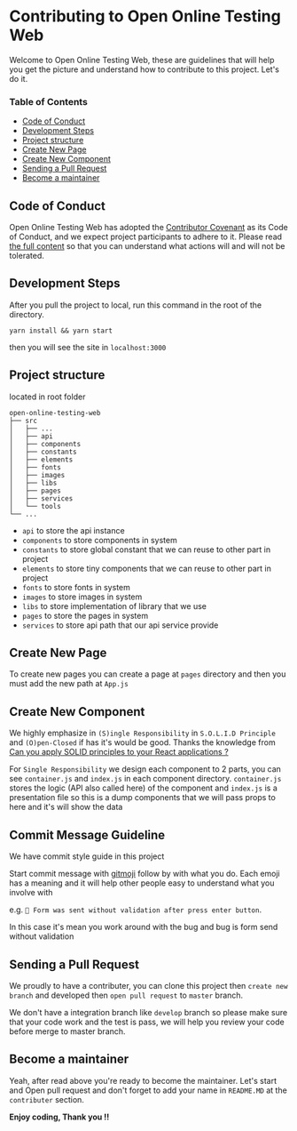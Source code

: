 # Contributing to Open Online Testing Web

Welcome to Open Online Testing Web, these are guidelines that will help you get the picture and understand how to contribute to this project. Let's do it.

### Table of Contents

- [Code of Conduct](#code-of-conduct)
- [Development Steps](#development-steps)
- [Project structure](#project-structure)
- [Create New Page](#create-new-page)
- [Create New Component](#create-new-component)
- [Sending a Pull Request](#sending-a-pull-request)
- [Become a maintainer](#become-a-maintainer)

## Code of Conduct

Open Online Testing Web has adopted the [Contributor Covenant](https://www.contributor-covenant.org/) as its Code of Conduct, and we expect project participants to adhere to it.
Please read [the full content](/CODE_OF_CONDUCT.md) so that you can understand what actions will and will not be tolerated.

## Development Steps

After you pull the project to local, run this command in the root of the directory.

```
yarn install && yarn start
```

then you will see the site in `localhost:3000`

## Project structure

located in root folder

```
open-online-testing-web
├── src
│   ├── ...
│   ├── api
│   ├── components
│   ├── constants
│   ├── elements
│   ├── fonts
│   ├── images
│   ├── libs
│   ├── pages
│   ├── services
│   └── tools
└── ...
```

- `api` to store the api instance
- `components` to store components in system
- `constants` to store global constant that we can reuse to other part in project
- `elements` to store tiny components that we can reuse to other part in project
- `fonts` to store fonts in system
- `images` to store images in system
- `libs` to store implementation of library that we use
- `pages` to store the pages in system
- `services` to store api path that our api service provide

## Create New Page

To create new pages you can create a page at `pages` directory and then you must add the new path at `App.js`

## Create New Component

We highly emphasize in `(S)ingle Responsibility` in `S.O.L.I.D Principle` and `(O)pen-Closed` if has it's would be good. Thanks the knowledge from [Can you apply SOLID principles to your React applications ?](https://dev.to/shadid12/can-you-apply-solid-principles-to-your-react-applications-46il)

For `Single Responsibility` we design each component to 2 parts, you can see `container.js` and `index.js` in each component directory. `container.js` stores the logic (API also called here) of the component and `index.js` is a presentation file so this is a dump components that we will pass props to here and it's will show the data

## Commit Message Guideline

We have commit style guide in this project

Start commit message with [gitmoji](https://gitmoji.carloscuesta.me/) follow by with what you do. Each emoji has a meaning and it will help other people easy to understand what you involve with

e.g. `🐛 Form was sent without validation after press enter button`.

In this case it's mean you work around with the bug and bug is form send without validation

## Sending a Pull Request

We proudly to have a contributer, you can clone this project then `create new branch` and developed then `open pull request` to `master` branch.

We don't have a integration branch like `develop` branch so please make sure that your code work and the test is pass, we will help you review your code before merge to master branch.

## Become a maintainer

Yeah, after read above you're ready to become the maintainer. Let's start and Open pull request and don't forget to add your name in `README.MD` at the `contributer` section.

**Enjoy coding, Thank you !!**
